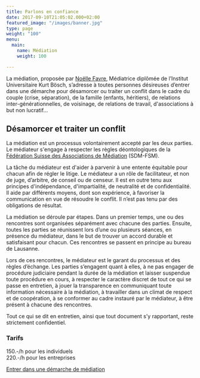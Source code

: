 ```yaml
---
title: Parlons en confiance
date: 2017-09-10T21:05:02.000+02:00
featured_image: "/images/banner.jpg"
type: page
weight: "100"
menu:
  main:
    name: Médiation
    weight: 100

---
```

La médiation, proposée par [Noëlle Favre](/noellefavre), Médiatrice diplômée de l’Institut Universitaire Kurt Bösch, s’adresse à toutes personnes désireuses d’entrer dans une démarche pour désamorcer ou traiter un conflit dans le cadre du couple (crise, séparation), de la famille (enfants, héritiers), de relations inter-générationnelles, de voisinage, de relations de travail, d'associations à but non lucratif...

## Désamorcer et traiter un conflit

La médiation est un processus volontairement accepté par les deux parties. Le médiateur s'engage à respecter les règles déontologiques de la [Fédération Suisse des Associations de Médiation](https://www.mediation-ch.org/cms3/fr/) (SDM-FSM).

La tâche du médiateur est d'aider à parvenir à une entente équitable pour chacun afin de régler le litige. Le médiateur a un rôle de facilitateur, et non de juge, d’arbitre, de conseil ou de censeur. Il est en outre tenu aux principes d'indépendance, d'impartialité, de neutralité et de confidentialité. Il aide par différents moyens, dont son expérience, à favoriser la communication en vue de résoudre le conflit. Il n’est pas tenu par des obligations de résultat.

La médiation se déroule par étapes. Dans un premier temps, une ou des rencontres sont organisées séparément avec chacune des parties. Ensuite, toutes les parties se réunissent lors d’une ou plusieurs séances, en présence du médiateur, dans le but de trouver un accord durable et satisfaisant pour chacun. Ces rencontres se passent en principe au bureau de Lausanne.

Lors de ces rencontres, le médiateur est le garant du processus et des règles d’échange. Les parties s’engagent quant à elles, à ne pas engager de procédure judiciaire pendant la durée de la médiation et laisser suspendue toute procédure en cours, à respecter le caractère discret de tout ce qui se passe en entretien,  à jouer la transparence en communiquant toute information nécessaire à la médiation, à travailler dans un climat de respect et de coopération, à se conformer au cadre instauré par le médiateur, à être présent à chacune des rencontres.

Tout ce qui se dit en entretien, ainsi que tout document s’y rapportant, reste strictement confidentiel.

### Tarifs
150.-/h pour les individuels<br/>
220.-/h pour les entreprises

<a href="./contact" class="f4 link dim ph4 shadow-3 pv2 dib white bg-blue br3">Entrer dans une démarche de médiation</a>